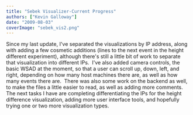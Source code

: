 ```yaml
---
title: "Sebek Visualizer-Current Progress"
authors: ["Kevin Galloway"]
date: "2009-08-03"
coverImage: "sebek_vis2.png"
---
```


Since my last update, I've separated the visualizations by IP address, along with adding a few cosmetic additions (lines to the next event in the height different experiment), although there's still a little bit of work to separate that visualization into different IPs.  I've also added camera controls, the basic WSAD at the moment, so that a user can scroll up, down, left, and right, depending on how many host machines there are, as well as how many events there are.  There was also some work on the backend as well, to make the files a little easier to read, as well as adding more comments.  The next tasks I have are completing differentiating the IPs for the height difference visualization, adding more user interface tools, and hopefully trying one or two more visualization types.
